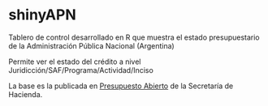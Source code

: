 # shinyAPN
Tablero de control desarrollado en R que muestra el estado presupuestario de la Administración Pública Nacional (Argentina)

Permite ver el estado del crédito a nivel Juridicción/SAF/Programa/Actividad/Inciso

La base es la publicada en [Presupuesto Abierto](https://www.presupuestoabierto.gob.ar/sici/datos-abiertos) de la Secretaría de Hacienda.
